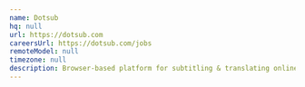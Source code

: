 ```yaml
---
name: Dotsub
hq: null
url: https://dotsub.com
careersUrl: https://dotsub.com/jobs
remoteModel: null
timezone: null
description: Browser-based platform for subtitling & translating online videos. Java / Spring, JavaScript / React.js.
---
```


